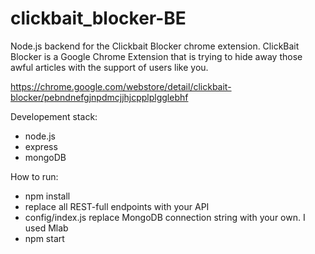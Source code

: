 # clickbait_blocker-BE
Node.js backend for the Clickbait Blocker chrome extension. ClickBait Blocker is a Google Chrome Extension that is trying to hide away those awful articles with the support of users like you.

https://chrome.google.com/webstore/detail/clickbait-blocker/pebndnefgjnpdmcjjhjcpplplgglebhf

Developement stack:
- node.js
- express
- mongoDB

How to run:

- npm install
- replace all REST-full endpoints with your API
- config/index.js replace MongoDB connection string with your own. I used Mlab
- npm start
